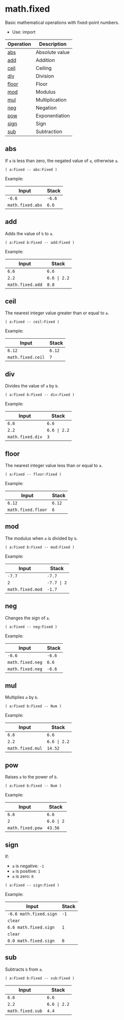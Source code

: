 <!-- mod: math.fixed -->

# math.fixed

Basic mathematical operations with fixed-point numbers.

- Use: import

<!-- index -->

| Operation               | Description
|-------------------------|-----------------------
| [abs](#abs)             | Absolute value
| [add](#add)             | Addition
| [ceil](#ceil)           | Ceiling
| [div](#div)             | Division
| [floor](#floor)         | Floor
| [mod](#mod)             | Modulus
| [mul](#mul)             | Multiplication
| [neg](#neg)             | Negation
| [pow](#pow)             | Exponentiation
| [sign](#sign)           | Sign
| [sub](#sub)             | Subtraction


## abs

If `a` is less than zero, the negated value of `a`, otherwise `a`.

    ( a:Fixed -- abs:Fixed )

Example:

<!-- test: abs -->

| Input            | Stack
|------------------|-------------
| `-6.6`           | `-6.6`
| `math.fixed.abs` | `6.6`


## add

Adds the value of `b` to `a`.

    ( a:Fixed b:Fixed -- add:Fixed )

Example:

<!-- test: add -->

| Input            | Stack
|------------------|-------------
| `6.6`            | `6.6`
| `2.2`            | `6.6 \| 2.2`
| `math.fixed.add` | `8.8`


## ceil

The nearest integer value greater than or equal to `a`.

    ( a:Fixed -- ceil:Fixed )

Example:

<!-- test: ceil -->

| Input             | Stack
|-------------------|-------------
| `6.12`            | `6.12`
| `math.fixed.ceil` | `7`


## div

Divides the value of `a` by `b`.

    ( a:Fixed b:Fixed -- div:Fixed )

Example:

<!-- test: div -->

| Input            | Stack
|------------------|-------------
| `6.6`            | `6.6`
| `2.2`            | `6.6 \| 2.2`
| `math.fixed.div` | `3`


## floor

The nearest integer value less than or equal to `a`.

    ( a:Fixed -- floor:Fixed )

Example:

<!-- test: floor -->

| Input              | Stack
|--------------------|-------------
| `6.12`             | `6.12`
| `math.fixed.floor` | `6`


## mod

The modulus when `a` is divided by `b`.

    ( a:Fixed b:Fixed -- mod:Fixed )

Example:

<!-- test: mod -->

| Input            | Stack
|------------------|-------------
| `-7.7`           | `-7.7`
| `2`              | `-7.7 \| 2`
| `math.fixed.mod` | `-1.7`


## neg

Changes the sign of `a`.

    ( a:Fixed -- neg:Fixed )

Example:

<!-- test: neg -->

| Input            | Stack
|------------------|-------------
| `-6.6`           | `-6.6`
| `math.fixed.neg` | `6.6`
| `math.fixed.neg` | `-6.6`


## mul

Multiplies `a` by `b`.

    ( a:Fixed b:Fixed -- Num )

Example:

<!-- test: mul -->

| Input            | Stack
|------------------|-------------
| `6.6`            | `6.6`
| `2.2`            | `6.6 \| 2.2`
| `math.fixed.mul` | `14.52`


## pow

Raises `a` to the power of `b`.

    ( a:Fixed b:Fixed -- Num )

Example:

<!-- test: pow -->

| Input            | Stack
|------------------|-------------
| `6.6`            | `6.6`
| `2`              | `6.6 \| 2`
| `math.fixed.pow` | `43.56`


## sign

If:

* `a` is negative: `-1`
* `a` is positive: `1`
* `a` is zero: `0`

```
( a:Fixed -- sign:Fixed )
```

Example:

<!-- test: sign -->

| Input                  | Stack
|------------------------|-------------
| `-6.6 math.fixed.sign` | `-1`
| `clear`                |
| `6.6 math.fixed.sign`  | `1`
| `clear`                |
| `0.0 math.fixed.sign`  | `0`


## sub

Subtracts `b` from `a`.

    ( a:Fixed b:Fixed -- sub:Fixed )

<!-- test: sub -->

| Input            | Stack
|------------------|-------------
| `6.6`            | `6.6`
| `2.2`            | `6.6 \| 2.2`
| `math.fixed.sub` | `4.4`
